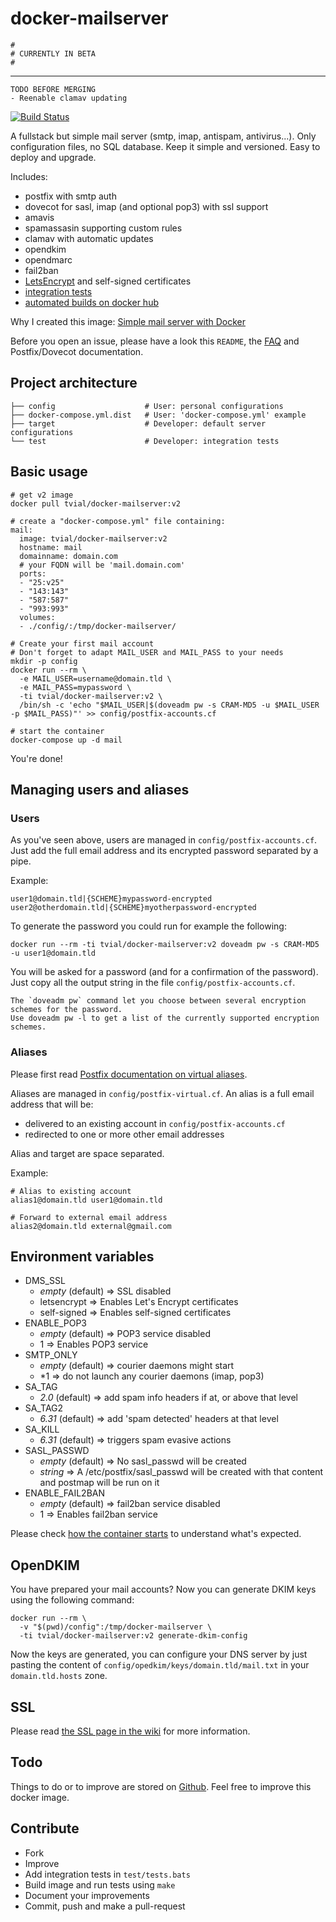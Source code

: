 # docker-mailserver

```
#
# CURRENTLY IN BETA
#
```

----

```
TODO BEFORE MERGING
- Reenable clamav updating
```

[![Build Status](https://travis-ci.org/tomav/docker-mailserver.svg?branch=v2)](https://travis-ci.org/tomav/docker-mailserver)

A fullstack but simple mail server (smtp, imap, antispam, antivirus...).
Only configuration files, no SQL database. Keep it simple and versioned.
Easy to deploy and upgrade.

Includes:

- postfix with smtp auth
- dovecot for sasl, imap (and optional pop3) with ssl support
- amavis
- spamassasin supporting custom rules
- clamav with automatic updates
- opendkim
- opendmarc
- fail2ban
- [LetsEncrypt](https://letsencrypt.org/) and self-signed certificates
- [integration tests](https://travis-ci.org/tomav/docker-mailserver)
- [automated builds on docker hub](https://hub.docker.com/r/tvial/docker-mailserver/)

Why I created this image: [Simple mail server with Docker](http://tvi.al/simple-mail-server-with-docker/)

Before you open an issue, please have a look this `README`, the [FAQ](https://github.com/tomav/docker-mailserver/wiki/FAQ) and Postfix/Dovecot documentation.

## Project architecture

    ├── config                    # User: personal configurations
    ├── docker-compose.yml.dist   # User: 'docker-compose.yml' example
    ├── target                    # Developer: default server configurations
    └── test                      # Developer: integration tests

## Basic usage

    # get v2 image
    docker pull tvial/docker-mailserver:v2

    # create a "docker-compose.yml" file containing:
    mail:
      image: tvial/docker-mailserver:v2
      hostname: mail
      domainname: domain.com
      # your FQDN will be 'mail.domain.com'
      ports:
      - "25:v25"
      - "143:143"
      - "587:587"
      - "993:993"
      volumes:
      - ./config/:/tmp/docker-mailserver/

    # Create your first mail account
    # Don't forget to adapt MAIL_USER and MAIL_PASS to your needs
    mkdir -p config
    docker run --rm \
      -e MAIL_USER=username@domain.tld \
      -e MAIL_PASS=mypassword \
      -ti tvial/docker-mailserver:v2 \
      /bin/sh -c 'echo "$MAIL_USER|$(doveadm pw -s CRAM-MD5 -u $MAIL_USER -p $MAIL_PASS)"' >> config/postfix-accounts.cf

    # start the container
    docker-compose up -d mail

You're done!

## Managing users and aliases

### Users

As you've seen above, users are managed in `config/postfix-accounts.cf`.
Just add the full email address and its encrypted password separated by a pipe.

Example:

    user1@domain.tld|{SCHEME}mypassword-encrypted
    user2@otherdomain.tld|{SCHEME}myotherpassword-encrypted

To generate the password you could run for example the following:

    docker run --rm -ti tvial/docker-mailserver:v2 doveadm pw -s CRAM-MD5 -u user1@domain.tld

You will be asked for a password (and for a confirmation of the password). Just copy all the output string in the file `config/postfix-accounts.cf`.

    The `doveadm pw` command let you choose between several encryption schemes for the password.
    Use doveadm pw -l to get a list of the currently supported encryption schemes.

### Aliases

Please first read [Postfix documentation on virtual aliases](http://www.postfix.org/VIRTUAL_README.html#virtual_alias).

Aliases are managed in `config/postfix-virtual.cf`.
An alias is a full email address that will be:
* delivered to an existing account in `config/postfix-accounts.cf`
* redirected to one or more other email addresses

Alias and target are space separated.

Example:

    # Alias to existing account
    alias1@domain.tld user1@domain.tld

    # Forward to external email address
    alias2@domain.tld external@gmail.com

## Environment variables

* DMS_SSL
  * *empty* (default) => SSL disabled
  * letsencrypt => Enables Let's Encrypt certificates
  * self-signed => Enables self-signed certificates
* ENABLE_POP3
  * *empty* (default) => POP3 service disabled
  * 1 => Enables POP3 service
* SMTP_ONLY
  * *empty* (default) => courier daemons might start
  * *1 => do not launch any courier daemons (imap, pop3)
* SA_TAG
  * *2.0* (default) => add spam info headers if at, or above that level
* SA_TAG2
  * *6.31* (default) => add 'spam detected' headers at that level
* SA_KILL
  * *6.31* (default) => triggers spam evasive actions
* SASL_PASSWD
  * *empty* (default) => No sasl_passwd will be created
  * *string* => A /etc/postfix/sasl_passwd will be created with that content and postmap will be run on it
* ENABLE_FAIL2BAN
  * *empty* (default) => fail2ban service disabled
  * 1 => Enables fail2ban service

Please check [how the container starts](https://github.com/tomav/docker-mailserver/blob/v2/start-mailserver.sh) to understand what's expected.

## OpenDKIM

You have prepared your mail accounts? Now you can generate DKIM keys using the following command:

    docker run --rm \
      -v "$(pwd)/config":/tmp/docker-mailserver \
      -ti tvial/docker-mailserver:v2 generate-dkim-config

Now the keys are generated, you can configure your DNS server by just pasting the content of `config/opedkim/keys/domain.tld/mail.txt` in your `domain.tld.hosts` zone.

## SSL

Please read [the SSL page in the wiki](https://github.com/tomav/docker-mailserver/wiki/SSL) for more information.

## Todo

Things to do or to improve are stored on [Github](https://github.com/tomav/docker-mailserver/issues).
Feel free to improve this docker image.

## Contribute

- Fork
- Improve
- Add integration tests in `test/tests.bats`
- Build image and run tests using `make`
- Document your improvements
- Commit, push and make a pull-request

